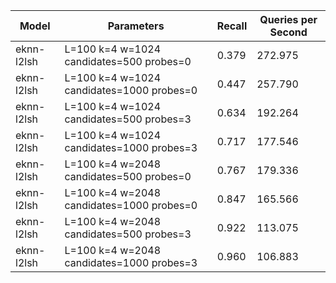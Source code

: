 |Model|Parameters|Recall|Queries per Second|
|---|---|---|---|
|eknn-l2lsh|L=100 k=4 w=1024 candidates=500 probes=0|0.379|272.975|
|eknn-l2lsh|L=100 k=4 w=1024 candidates=1000 probes=0|0.447|257.790|
|eknn-l2lsh|L=100 k=4 w=1024 candidates=500 probes=3|0.634|192.264|
|eknn-l2lsh|L=100 k=4 w=1024 candidates=1000 probes=3|0.717|177.546|
|eknn-l2lsh|L=100 k=4 w=2048 candidates=500 probes=0|0.767|179.336|
|eknn-l2lsh|L=100 k=4 w=2048 candidates=1000 probes=0|0.847|165.566|
|eknn-l2lsh|L=100 k=4 w=2048 candidates=500 probes=3|0.922|113.075|
|eknn-l2lsh|L=100 k=4 w=2048 candidates=1000 probes=3|0.960|106.883|
